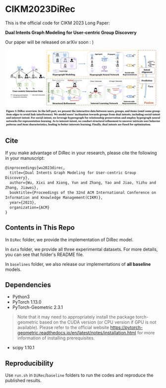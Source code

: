 # CIKM2023DiRec

This is the official code for CIKM 2023 Long Paper:

**Dual Intents Graph Modeling for User-centric Group Discovery**

Our paper will be released on arXiv soon : )



![overview](./figs/model.jpg)



## Cite

If you make advantage of DiRec in your research, please cite the following in your manuscript:
```
@inproceedings{wu2023direc,
  title={Dual Intents Graph Modeling for User-centric Group Discovery},
  author={Wu, Xixi and Xiong, Yun and Zhang, Yao and Jiao, Yizhu and Zhang, Jiawei},
  booktitle={Proceedings of the 32nd ACM International Conference on Information and Knowledge Management(CIKM)},
  year={2023},
  organization={ACM}
}
```


## Contents in This Repo

In `DiRec` folder, we provide the implementation of DiRec model.

In `data` folder, we provide all three experimental datasets. For more details, you can see that folder's README file.

In `baselines` folder, we also release our implementations of **all baseline** models.


## Dependencies


* Python3
* PyTorch 1.13.0
* PyTorch-Geometric 2.3.1
> Note that it may need to appropriately install the package torch-geometric based on the CUDA version (or CPU version if GPU is not available). Please refer to the official website https://pytorch-geometric.readthedocs.io/en/latest/notes/installation.html for more information of installing prerequisites.
* scipy 1.10.1



## Reproducibility

Use `run.sh` in `DiRec`/`baseline` folders  to run the codes and reproduce the published results.


